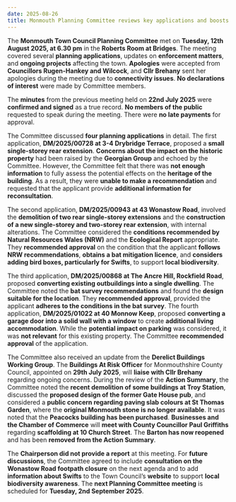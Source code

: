 ```yaml
---
date: 2025-08-26
title: Monmouth Planning Committee reviews key applications and boosts local safety and heritage protections
---
```


The **Monmouth Town Council Planning Committee** met on **Tuesday, 12th August 2025, at 6.30 pm** in the **Roberts Room at Bridges**. The meeting covered several **planning applications**, updates on **enforcement matters**, and **ongoing projects** affecting the town. **Apologies** were accepted from **Councillors Rugen-Hankey and Wilcock**, and **Cllr Brehany** sent her apologies during the meeting due to **connectivity issues**. **No declarations of interest** were made by Committee members.

The **minutes** from the previous meeting held on **22nd July 2025** were **confirmed and signed** as a true record. **No members of the public** requested to speak during the meeting. There were **no late payments** for approval.

The Committee discussed **four planning applications** in detail. The first application, **DM/2025/00728 at 3-4 Drybridge Terrace**, proposed a **small single-storey rear extension**. **Concerns about the impact on the historic property** had been raised by the **Georgian Group** and echoed by the Committee. However, the Committee felt that there was **not enough information** to fully assess the potential effects on the **heritage of the building**. As a result, they were **unable to make a recommendation** and requested that the applicant provide **additional information for reconsultation**.

The second application, **DM/2025/00943 at 43 Wonastow Road**, involved the **demolition of two rear single-storey extensions** and the **construction of a new single-storey and two-storey rear extension**, with internal alterations. The Committee considered the **conditions recommended by Natural Resources Wales (NRW)** and the **Ecological Report** appropriate. They **recommended approval** on the condition that the applicant **follows NRW recommendations**, **obtains a bat mitigation licence**, and **considers adding bird boxes, particularly for Swifts**, to support **local biodiversity**.

The third application, **DM/2025/00868 at The Ancre Hill, Rockfield Road**, proposed **converting existing outbuildings into a single dwelling**. The Committee noted the **bat survey recommendations** and found the **design suitable for the location**. They **recommended approval**, provided the applicant **adheres to the conditions in the bat survey**. The fourth application, **DM/2025/01022 at 40 Monnow Keep**, proposed **converting a garage door into a solid wall with a window** to create **additional living accommodation**. While the **potential impact on parking** was considered, it was **not relevant** for this existing property. The Committee **recommended approval** of the application.

The Committee also received an update from the **Derelict Buildings Working Group**. The **Buildings At Risk Officer** for Monmouthshire County Council, appointed on **29th July 2025**, will **liaise with Cllr Brehany** regarding ongoing concerns. During the review of the **Action Summary**, the Committee noted the **recent demolition of some buildings at Troy Station**, discussed the **proposed design of the former Gate House pub**, and considered a **public concern regarding paving slab colours at St Thomas Garden**, where the **original Monmouth stone is no longer available**. It was noted that the **Peacocks building has been purchased**. **Businesses and the Chamber of Commerce** will **meet with County Councillor Paul Griffiths** regarding **scaffolding at 10 Church Street**. The **Barton has now reopened** and has been **removed from the Action Summary**.

The **Chairperson did not provide a report** at this meeting. For **future discussions**, the Committee agreed to include **consultation on the Wonastow Road footpath closure** on the next agenda and to add **information about Swifts** to the Town Council’s **website** to support **local biodiversity awareness**. The **next Planning Committee meeting** is scheduled for **Tuesday, 2nd September 2025**.
